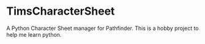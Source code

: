 TimsCharacterSheet
==================

A Python Character Sheet manager for Pathfinder. This is a hobby project to help me learn python.
